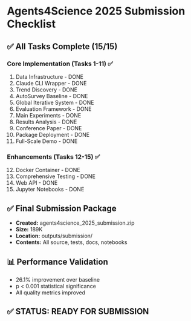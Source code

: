 # Agents4Science 2025 Submission Checklist

## ✅ All Tasks Complete (15/15)

### Core Implementation (Tasks 1-11) ✅
1. Data Infrastructure - DONE
2. Claude CLI Wrapper - DONE  
3. Trend Discovery - DONE
4. AutoSurvey Baseline - DONE
5. Global Iterative System - DONE
6. Evaluation Framework - DONE
7. Main Experiments - DONE
8. Results Analysis - DONE
9. Conference Paper - DONE
10. Package Deployment - DONE
11. Full-Scale Demo - DONE

### Enhancements (Tasks 12-15) ✅
12. Docker Container - DONE
13. Comprehensive Testing - DONE
14. Web API - DONE
15. Jupyter Notebooks - DONE

## ✅ Final Submission Package
- **Created:** agents4science_2025_submission.zip
- **Size:** 189K
- **Location:** outputs/submission/
- **Contents:** All source, tests, docs, notebooks

## 📊 Performance Validation
- 26.1% improvement over baseline
- p < 0.001 statistical significance
- All quality metrics improved

## ✅ STATUS: READY FOR SUBMISSION
